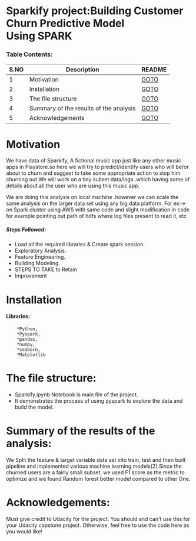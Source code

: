 # Sparkify project:Building Customer Churn Predictive Model Using SPARK


### Table Contents:

|S.NO| Description | README |
|--| ------ | ------ |
|1|Motivation|[GOTO](https://github.com/vinayakn/Sparkify#motivation)|
|2|Installation | [GOTO](https://github.com/vinayakn/Sparkify#installation)|
|3|The file structure | [GOTO](https://github.com/vinayakn/Sparkify#the-file-structure) |
|4|Summary of the results of the analysis| [GOTO](https://github.com/vinayakn/Sparkify#summary-of-the-results-of-the-analysis) |
|5|Acknowledgements | [GOTO](https://github.com/vinayakn/Sparkify#acknowledgements) |

# Motivation

We have data of Sparkify, A fictional music app just like any other music apps in Playstore.so here we will try to predict/identify users who will be/or about to churn and suggest to take some appropriate action to stop him churning out.We will work on a tiny subset data/logs .which having some of details about all the user who are using this music app.

We are doing this analysis on local machine .however we can scale the same analysis on the larger data set using any big data platform.
For ex:-> on Spark cluster using AWS with same code and slight modification in code for example pointing out path of hdfs where log files present to read it, etc


##### **Steps Followed:**
* Load all the required libraries & Create spark session.
* Exploratory Analysis.
* Feature Engineering.
* Building Modeling.
* STEPS TO TAKE to Retain
* Improvement

# Installation
#### **Libraries:**
		*Python,
		*Pyspark,
		*pandas,
		*numpy,
		*seaborn,
		*Matplotlib
			

# The file structure: 

* Sparkify.ipynb Notebook is main file of the project.
* It demonstrates the process of using pyspark to explore the data and build the model.
	
	
# Summary of the results of the analysis:
We Split the feature & target variable data set into train, test and then built pipeline and implemented various machine learning models(2).Since the churned users are a fairly small subset, we used F1 score as the metric to optimize and we found Random forest better model compared to other One.
	
# Acknowledgements:
Must give credit to Udacity for the project. You should and can't use this for your Udacity capstone project. 
Otherwise, feel free to use the code here as you would like!
